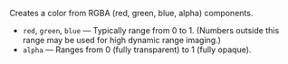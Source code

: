 Creates a color from RGBA (red, green, blue, alpha) components. 

   - `red`, `green`, `blue` — Typically range from 0 to 1. (Numbers outside this range may be used for high dynamic range imaging.) 
   - `alpha` — Ranges from 0 (fully transparent) to 1 (fully opaque). 
